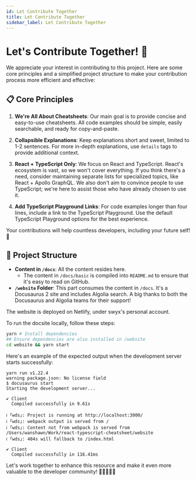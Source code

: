 ```yaml
---
id: Let Contribute Together
title: Let Contribute Together
sidebar_label: Let Contribute Together
---
```

# Let's Contribute Together! 🚀

We appreciate your interest in contributing to this project. Here are some core principles and a simplified project structure to make your contribution process more efficient and effective:

## 📋 Core Principles

1. **We're All About Cheatsheets**: Our main goal is to provide concise and easy-to-use cheatsheets. All code examples should be simple, easily searchable, and ready for copy-and-paste.

2. **Collapsible Explanations**: Keep explanations short and sweet, limited to 1-2 sentences. For more in-depth explanations, use `details` tags to provide additional context.

3. **React + TypeScript Only**: We focus on React and TypeScript. React's ecosystem is vast, so we won't cover everything. If you think there's a need, consider maintaining separate lists for specialized topics, like React + Apollo GraphQL. We also don't aim to convince people to use TypeScript; we're here to assist those who have already chosen to use it.

4. **Add TypeScript Playground Links**: For code examples longer than four lines, include a link to the TypeScript Playground. Use the default TypeScript Playground options for the best experience.

Your contributions will help countless developers, including your future self! 🙌

## 📁 Project Structure

- **Content in `/docs`**: All the content resides here.
  - The content in `/docs/basic` is compiled into `README.md` to ensure that it's easy to read on GitHub.
- **`/website` Folder**: This part consumes the content in `/docs`. It's a Docusaurus 2 site and includes Algolia search. A big thanks to both the Docusaurus and Algolia teams for their support!

The website is deployed on Netlify, under swyx's personal account.

To run the docsite locally, follow these steps:

```bash
yarn # Install dependencies
## Ensure dependencies are also installed in /website
cd website && yarn start
```

Here's an example of the expected output when the development server starts successfully:

```
yarn run v1.22.4
warning package.json: No license field
$ docusaurus start
Starting the development server...

✔ Client
  Compiled successfully in 9.61s

ℹ ｢wds｣: Project is running at http://localhost:3000/
ℹ ｢wds｣: webpack output is served from /
ℹ ｢wds｣: Content not from webpack is served from /Users/wanshawn/Work/react-typescript-cheatsheet/website
ℹ ｢wds｣: 404s will fallback to /index.html

✔ Client
  Compiled successfully in 116.41ms
```

Let's work together to enhance this resource and make it even more valuable to the developer community! 🌟👩‍💻👨‍💻
